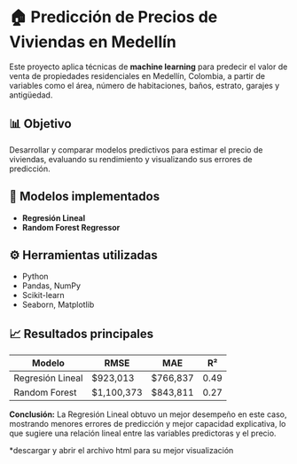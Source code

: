 # 🏠 Predicción de Precios de Viviendas en Medellín

Este proyecto aplica técnicas de **machine learning** para predecir el valor de venta de propiedades residenciales en Medellín, Colombia, a partir de variables como el área, número de habitaciones, baños, estrato, garajes y antigüedad.

## 📊 Objetivo

Desarrollar y comparar modelos predictivos para estimar el precio de viviendas, evaluando su rendimiento y visualizando sus errores de predicción.

## 🧠 Modelos implementados

- **Regresión Lineal**
- **Random Forest Regressor**

## ⚙️ Herramientas utilizadas

- Python
- Pandas, NumPy
- Scikit-learn
- Seaborn, Matplotlib

## 📈 Resultados principales

| Modelo            | RMSE        | MAE         | R²    |
|-------------------|-------------|-------------|-------|
| Regresión Lineal  | $923,013    | $766,837    | 0.49  |
| Random Forest     | $1,100,373  | $843,811    | 0.27  |

**Conclusión:** La Regresión Lineal obtuvo un mejor desempeño en este caso, mostrando menores errores de predicción y mejor capacidad explicativa, lo que sugiere una relación lineal entre las variables predictoras y el precio.

*descargar y abrir el archivo html para su mejor visualización
